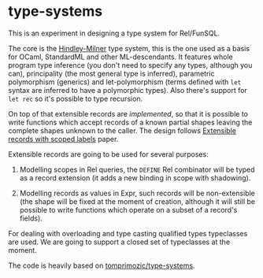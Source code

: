 # type-systems

This is an experiment in designing a type system for Rel/FunSQL.

The core is the [Hindley-Milner][] type system, this is the one used as a basis
for OCaml, StandardML and other ML-descendants. It features whole program type
inference (you don't need to specify any types, although you can), principality
(the most general type is inferred), parametric polymorphism (generics) and
let-polymorphism (terms defined with `let` syntax are inferred to have a
polymorphic types). Also there's support for `let rec` so it's possible to type
recursion.

On top of that extensible records are *implemented*, so that it is possible to
write functions which accept records of a known partial shapes leaving the
complete shapes unknown to the caller. The design follows [Extensible records
with scoped labels][] paper.

Extensible records are going to be used for several purposes:

1. Modelling scopes in Rel queries, the `DEFINE` Rel combinator will be typed as
   a record extension (it adds a new binding in scope with shadowing).

2. Modelling records as values in Expr, such records will be non-extensible (the
   shape will be fixed at the moment of creation, although it will still be
   possible to write functions which operate on a subset of a record's fields).

For dealing with overloading and type casting qualified types typeclasses are
used. We are going to support a closed set of typeclasses at the moment.

The code is heavily based on [tomprimozic/type-systems][].

[Simple-Sub]: https://lptk.github.io/simple-sub-paper
[Hindley-Milner]: https://en.wikipedia.org/wiki/Hindley–Milner_type_system
[Extensible records with scoped labels]: https://www.microsoft.com/en-us/research/wp-content/uploads/2016/02/scopedlabels.pdf
[tomprimozic/type-systems]: https://github.com/tomprimozic/type-systems
